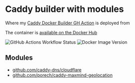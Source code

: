# Caddy builder with modules
Where my [Caddy Docker Builder GH Action](https://github.com/Zoobdude/caddy-docker-builder) is deployed from

The container is [available on the Docker Hub](https://hub.docker.com/r/zoobdude/caddy)

![GitHub Actions Workflow Status](https://img.shields.io/github/actions/workflow/status/zoobdude/caddy-builder-with-modules/main.yml)
![Docker Image Version](https://img.shields.io/docker/v/zoobdude/caddy)


## Modules
* [github.com/caddy-dns/cloudflare](github.com/caddy-dns/cloudflare)
* [github.com/porech/caddy-maxmind-geolocation](github.com/porech/caddy-maxmind-geolocation)
